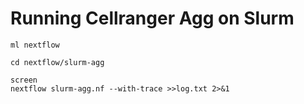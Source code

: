 # Running Cellranger Agg on Slurm


```
ml nextflow

cd nextflow/slurm-agg

screen 
nextflow slurm-agg.nf --with-trace >>log.txt 2>&1

```